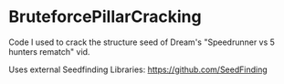 # BruteforcePillarCracking
Code I used to crack the structure seed of Dream's "Speedrunner vs 5 hunters rematch" vid.

Uses external Seedfinding Libraries: https://github.com/SeedFinding
